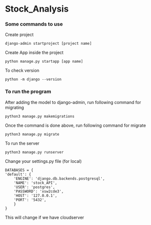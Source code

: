 # Stock_Analysis


### Some commands to use

Create project
```
django-admin startproject [project name]
```

Create App inside the project
```
python manage.py startapp [app name]
```

To check version
```
python -m django --version
```


### To run the program

After adding the model to django-admin, run following command for migrating
```
python3 manage.py makemigrations
```


Once the command is done above, run following command for migrate
```
python3 manage.py migrate
```


To run the server
```
python3 manage.py runserver
```


Change your settings.py file (for local)

```
DATABASES = {
'default': {
    'ENGINE': 'django.db.backends.postgresql',
    'NAME': 'stock_API',                      
    'USER': 'postgres',
    'PASSWORD': 'xsw2cde3',
    'HOST': '127.0.0.1',
    'PORT': '5432',
    }
}
```
This will change if we have cloudserver

